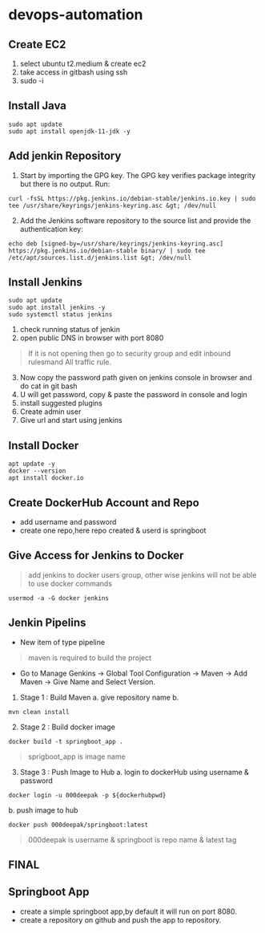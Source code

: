 # devops-automation

## Create EC2
1. select ubuntu t2.medium & create ec2
2. take access in gitbash using ssh
3. sudo -i

## Install Java
```ubuntu
sudo apt update
sudo apt install openjdk-11-jdk -y
```

## Add jenkin Repository
1. Start by importing the GPG key. The GPG key verifies package integrity but there is no output. Run:
```ubuntu
curl -fsSL https://pkg.jenkins.io/debian-stable/jenkins.io.key | sudo tee /usr/share/keyrings/jenkins-keyring.asc &gt; /dev/null
```

2. Add the Jenkins software repository to the source list and provide the authentication key:
```ubuntu
echo deb [signed-by=/usr/share/keyrings/jenkins-keyring.asc] https://pkg.jenkins.io/debian-stable binary/ | sudo tee /etc/apt/sources.list.d/jenkins.list &gt; /dev/null
```

## Install Jenkins
```ubuntu
sudo apt update
sudo apt install jenkins -y
sudo systemctl status jenkins
```

1. check running status of jenkin
2. open public DNS in browser with port 8080
> If it is not opening then go to security group and edit inbound rulesmand All traffic rule.
3. Now copy the password path given on jenkins console in browser and do cat <path> in git bash
4. U will get password, copy & paste the password in console and login
5. install suggested plugins
6. Create admin user
7. Give url and start using jenkins

## Install Docker
```
apt update -y
docker --version
apt install docker.io
```

## Create DockerHub Account and Repo
* add username and password
* create one repo,here repo created & userd is springboot


## Give Access for Jenkins to Docker
> add jenkins to docker users group, other wise jenkins will not be able to use docker commands

```
usermod -a -G docker jenkins
```

## Jenkin Pipelins
* New item of type pipeline
> maven is required to build the project
* Go to Manage Genkins -> Global Tool Configuration -> Maven -> Add Maven -> Give Name and Select Version.
1. Stage 1 : Build Maven
a. give repository name
b. 

```ubuntu
mvn clean install
```

2. Stage 2 : Build docker image

```ubuntu
docker build -t springboot_app .
```
> sprigboot_app is image name

3. Stage 3 : Push Image to Hub
a. login to dockerHub using username & password

```ubuntu
docker login -u 000deepak -p ${dockerhubpwd}
```
b. push image to hub

```ubuntu
docker push 000deepak/springboot:latest
```
> 000deepak is username & springboot is repo name & latest tag
## FINAL



## Springboot App
* create a simple springboot app,by default it will run on port 8080.
* create a repository on github and push the app to repository.

